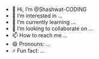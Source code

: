 - 👋 Hi, I’m @Shashwat-CODING
- 👀 I’m interested in ...
- 🌱 I’m currently learning ...
- 💞️ I’m looking to collaborate on ...
- 📫 How to reach me ...
- 😄 Pronouns: ...
- ⚡ Fun fact: ...

<!---
Shashwat-CODING/Shashwat-CODING is a ✨ special ✨ repository because its `README.md` (this file) appears on your GitHub profile.
You can click the Preview link to take a look at your changes.
--->

